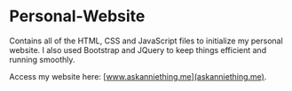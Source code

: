 # Personal-Website
 Contains all of the HTML, CSS and JavaScript files to initialize my personal website. I also used Bootstrap and JQuery to keep things efficient and running smoothly.
 
 Access my website here: [www.askanniething.me](askanniething.me).
